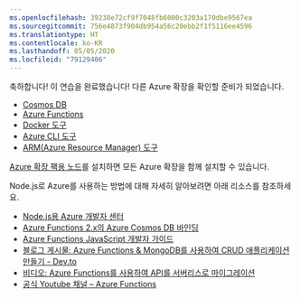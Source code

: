 ```yaml
---
ms.openlocfilehash: 39238e72cf9f7048fb6000c3203a170dbe9567ea
ms.sourcegitcommit: 756e4873f904db954a56c20ebb2f1f5116ee4596
ms.translationtype: HT
ms.contentlocale: ko-KR
ms.lasthandoff: 05/05/2020
ms.locfileid: "79129406"
---
```

축하합니다! 이 연습을 완료했습니다! 다른 Azure 확장을 확인할 준비가 되었습니다.

* [Cosmos DB](https://marketplace.visualstudio.com/items?itemName=ms-azuretools.vscode-cosmosdb)
* [Azure Functions](https://marketplace.visualstudio.com/items?itemName=ms-azuretools.vscode-azurefunctions)
* [Docker 도구](https://marketplace.visualstudio.com/items?itemName=ms-azuretools.vscode-docker)
* [Azure CLI 도구](https://marketplace.visualstudio.com/items?itemName=ms-vscode.azurecli)
* [ARM(Azure Resource Manager) 도구](https://marketplace.visualstudio.com/items?itemName=msazurermtools.azurerm-vscode-tools)

[Azure 확장 팩용 노드](https://marketplace.visualstudio.com/items?itemName=ms-vscode.vscode-node-azure-pack)를 설치하면 모든 Azure 확장을 함께 설치할 수 있습니다.

Node.js로 Azure를 사용하는 방법에 대해 자세히 알아보려면 아래 리소스를 참조하세요.

* [Node.js용 Azure 개발자 센터](https://docs.microsoft.com/azure/javascript)
* [Azure Functions 2.x의 Azure Cosmos DB 바인딩](https://docs.microsoft.com/azure/azure-functions/functions-bindings-cosmosdb-v2?tabs=javascript)
* [Azure Functions JavaScript 개발자 가이드](https://docs.microsoft.com/azure/azure-functions/functions-reference-node)
* [블로그 게시물: Azure Functions & MongoDB를 사용하여 CRUD 애플리케이션 만들기 - Dev.to](https://dev.to/azure/ezra-s-potluck-day-4-of-25daysofserverless-challenge-4pd6)
* [비디오: Azure Functions를 사용하여 API를 서버리스로 마이그레이션](https://youtu.be/89WXgaY-NqY)
* [공식 Youtube 채널 – Azure Functions](https://www.youtube.com/channel/UCtUYj6As_XFkOooUFnsJbYg)
